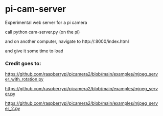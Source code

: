 # pi-cam-server
Experimental web server for a pi camera


call python cam-server.py (on the pi)

and on another computer, navigate to http://<ip of pi>:8000/index.html 

and give it some time to load


### Credit goes to: 

https://github.com/raspberrypi/picamera2/blob/main/examples/mjpeg_server_with_rotation.py

https://github.com/raspberrypi/picamera2/blob/main/examples/mjpeg_server.py

https://github.com/raspberrypi/picamera2/blob/main/examples/mjpeg_server_2.py
